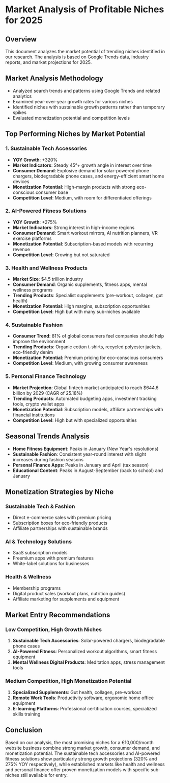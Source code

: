 # Market Analysis of Profitable Niches for 2025

## Overview
This document analyzes the market potential of trending niches identified in our research. The analysis is based on Google Trends data, industry reports, and market projections for 2025.

## Market Analysis Methodology
- Analyzed search trends and patterns using Google Trends and related analytics
- Examined year-over-year growth rates for various niches
- Identified niches with sustainable growth patterns rather than temporary spikes
- Evaluated monetization potential and competition levels

## Top Performing Niches by Market Potential

### 1. Sustainable Tech Accessories
- **YOY Growth**: +320%
- **Market Indicators**: Steady 45°+ growth angle in interest over time
- **Consumer Demand**: Explosive demand for solar-powered phone chargers, biodegradable phone cases, and energy-efficient smart home devices
- **Monetization Potential**: High-margin products with strong eco-conscious consumer base
- **Competition Level**: Medium, with room for differentiated offerings

### 2. AI-Powered Fitness Solutions
- **YOY Growth**: +275%
- **Market Indicators**: Strong interest in high-income regions
- **Consumer Demand**: Smart workout mirrors, AI nutrition planners, VR exercise platforms
- **Monetization Potential**: Subscription-based models with recurring revenue
- **Competition Level**: Growing but not saturated

### 3. Health and Wellness Products
- **Market Size**: $4.5 trillion industry
- **Consumer Demand**: Organic supplements, fitness apps, mental wellness programs
- **Trending Products**: Specialist supplements (pre-workout, collagen, gut health)
- **Monetization Potential**: High margins, subscription opportunities
- **Competition Level**: High but with many sub-niches available

### 4. Sustainable Fashion
- **Consumer Trend**: 81% of global consumers feel companies should help improve the environment
- **Trending Products**: Organic cotton t-shirts, recycled polyester jackets, eco-friendly denim
- **Monetization Potential**: Premium pricing for eco-conscious consumers
- **Competition Level**: Medium, with growing consumer awareness

### 5. Personal Finance Technology
- **Market Projection**: Global fintech market anticipated to reach $644.6 billion by 2029 (CAGR of 25.18%)
- **Trending Products**: Automated budgeting apps, investment tracking tools, crypto wallet apps
- **Monetization Potential**: Subscription models, affiliate partnerships with financial institutions
- **Competition Level**: High but with specialized opportunities

## Seasonal Trends Analysis
- **Home Fitness Equipment**: Peaks in January (New Year's resolutions)
- **Sustainable Fashion**: Consistent year-round interest with slight increases during fashion seasons
- **Personal Finance Apps**: Peaks in January and April (tax season)
- **Educational Content**: Peaks in August-September (back to school) and January

## Monetization Strategies by Niche

### Sustainable Tech & Fashion
- Direct e-commerce sales with premium pricing
- Subscription boxes for eco-friendly products
- Affiliate partnerships with sustainable brands

### AI & Technology Solutions
- SaaS subscription models
- Freemium apps with premium features
- White-label solutions for businesses

### Health & Wellness
- Membership programs
- Digital product sales (workout plans, nutrition guides)
- Affiliate marketing for supplements and equipment

## Market Entry Recommendations

### Low Competition, High Growth Niches
1. **Sustainable Tech Accessories**: Solar-powered chargers, biodegradable phone cases
2. **AI-Powered Fitness**: Personalized workout algorithms, smart fitness equipment
3. **Mental Wellness Digital Products**: Meditation apps, stress management tools

### Medium Competition, High Monetization Potential
1. **Specialized Supplements**: Gut health, collagen, pre-workout
2. **Remote Work Tools**: Productivity software, ergonomic home office equipment
3. **E-learning Platforms**: Professional certification courses, specialized skills training

## Conclusion
Based on our analysis, the most promising niches for a €10,000/month website business combine strong market growth, consumer demand, and monetization potential. The sustainable tech accessories and AI-powered fitness solutions show particularly strong growth projections (320% and 275% YOY respectively), while established markets like health and wellness and personal finance offer proven monetization models with specific sub-niches still available for entry.
